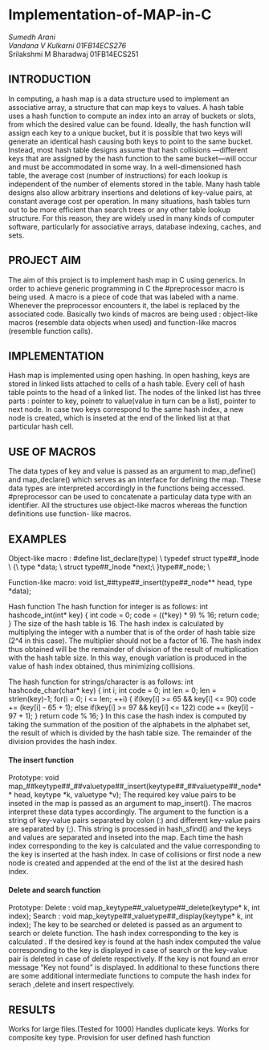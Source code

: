 # Implementation-of-MAP-in-C

<i>Sumedh Arani</i><br>
<i>Vandana V Kulkarni 01FB14ECS276</i><br>
Srilakshmi M Bharadwaj 01FB14ECS251

<h2>INTRODUCTION</h2>
In computing, a hash map is a data structure used to implement an associative array, a structure that can map keys to values. A hash table uses a hash function to compute an index into an array of buckets or slots, from which the desired value can be found.
Ideally, the hash function will assign each key to a unique bucket, but it is possible that two keys will generate an identical hash causing both keys to point to the same bucket. Instead, most hash table designs assume that hash collisions —different keys that are assigned by the hash function to the same bucket—will occur and must be accommodated in some way.
In a well-dimensioned hash table, the average cost (number of instructions) for each lookup is independent of the number of elements stored in the table. Many hash table designs also allow arbitrary insertions and deletions of key-value pairs, at constant average cost per operation.
In many situations, hash tables turn out to be more efficient than search trees or any other table lookup structure. For this reason, they are widely used in many kinds of computer software, particularly for associative arrays, database indexing, caches, and sets.
<h2>PROJECT AIM</h2>
The aim of this project is to implement hash map in C using generics. In order to achieve generic programming in C the #preprocessor macro is being used. A macro is a piece of code that was labeled with a name. Whenever the preprocessor encounters it, the label is replaced by the associated code. Basically two kinds of macros are being used : object-like macros
(resemble data objects when used) and function-like macros (resemble function calls).
 <h2>IMPLEMENTATION</h2>
Hash map is implemented using open hashing. In open hashing, keys are stored in linked lists attached to cells of a hash table. Every cell of hash table points to the head of a linked list. The nodes of the linked list has three parts : pointer to key, poinetr to value(value in turn can be a list), pointer to next node. In case two keys correspond to the same hash index, a new node is created, which is inseted at the end of the linked list at that particular hash cell.

<h2>USE OF MACROS</h2>
The data types of key and value is passed as an argument to map_define() and map_declare() which serves as an interface for defining the map. These data types are interpreted accordingly in the functions being accessed. #preprocessor can be used to concatenate a particulay data type with an identifier. All the structures use object-like macros whereas the function definitions use function- like macros.

<h2>EXAMPLES</h2>
Object-like macro : #define list_declare(type) \
typedef struct type##_lnode \
{\
type *data; \
struct type##_lnode *next;\
}type##_node; \

Function-like macro:
void list_##type##_insert(type##_node** head, type *data);

Hash function
The hash function for integer is as follows: int hashcode_int(int* key)
{
  int code = 0;
  code = ((*key) * 9) % 16;
  return code; 
}
The size of the hash table is 16. The hash index is calculated by multiplying the integer with a number that is of the order of hash table size (2^4 in this case). The multiplier should not be a factor of 16. The hash index thus obtained will be the remainder of division of the result of multiplication with the hash table size. In this way, enough variation is produced in the value of hash index obtained, thus minimizing collisions.

 The hash function for strings/character is as follows: int hashcode_char(char* key)
{
int i;
int code = 0;
int len = 0;
len = strlen(key)-1; for(i = 0; i <= len; ++i) {
if(key[i] >= 65 && key[i] <= 90) code += (key[i] - 65 + 1);
else if(key[i] >= 97 && key[i] <= 122) code += (key[i] - 97 + 1);
}
return code % 16; }
In this case the hash index is computed by taking the summation of the position of the alphabets in the alphabet set, the result of which is divided by the hash table size. The remainder of the division provides the hash index.

<h4>The insert function</h4>
Prototype:
void map_##keytype##_##valuetype##_insert(keytype##_##valuetype##_node** head, keytype *k, valuetype *v);
The required key value pairs to be inseted in the map is passed as an argument to map_insert(). The macros interpret these data types accordingly. The argument to the function is a string of key-value pairs separated by colon (:) and different key-value pairs are separated by (;). This string is processed in hash_sfind() and the keys and values are separated and inseted into the map. Each time the hash index corresponding to the key is calculated and the value corresponding to the key is inserted at the hash index. In case of collisions or
 first node a new node is created and appended at the end of the list at the desired hash index.

<h4>Delete and search function</h4>
Prototype:
Delete : void map_keytype##_valuetype##_delete(keytype* k, int index); Search : void map_keytype##_valuetype##_display(keytype* k, int index);
The key to be searched or deleted is passed as an argument to search or delete function. The hash index corresponding to the key is calculated . If the desired key is found at the hash index computed the value corresponding to the key is displayed in case of search or the key-value pair is deleted in case of delete respectively. If the key is not found an error message “Key not found” is displayed.
In additional to these functions there are some additional intermediate functions to compute the hash index for serach ,delete and insert respectively.

<h2>RESULTS</h2>
Works for large files.(Tested for 1000) Handles duplicate keys.
Works for composite key type. Provision for user defined hash function
